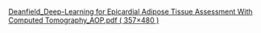 [Deanfield_Deep-Learning for Epicardial Adipose Tissue Assessment With Computed Tomography_AOP.pdf ( 357×480 )](https://qi.tc/qi/114037)